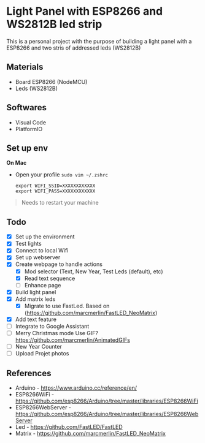 # Light Panel with ESP8266 and WS2812B led strip
This is a personal project with the purpose of building a light panel with a ESP8266 and two stris of addressed leds (WS2812B)

## Materials
- Board ESP8266 (NodeMCU)
- Leds (WS2812B)

## Softwares
- Visual Code
- PlatformIO

## Set up env

**On Mac**
- Open your profile `sudo vim ~/.zshrc`
    ```
    export WIFI_SSID=XXXXXXXXXXXX
    export WIFI_PASS=XXXXXXXXXXXX
    ```
 > Needs to restart your machine

## Todo
- [x] Set up the environment
- [x] Test lights
- [x] Connect to local Wifi
- [x] Set up webserver
- [x] Create webpage to handle actions
  - [x] Mod selector (Text, New Year, Test Leds (default), etc)
  - [x] Read text sequence
  - [ ] Enhance page
- [x] Build light panel
- [x] Add matrix leds
   - [x] Migrate to use FastLed. Based on (https://github.com/marcmerlin/FastLED_NeoMatrix)
- [x] Add text feature
- [ ] Integrate to Google Assistant
- [ ] Merry Christmas mode
    Use GIF? https://github.com/marcmerlin/AnimatedGIFs
- [ ] New Year Counter
- [ ] Upload Projet photos

## References
- Arduino - https://www.arduino.cc/reference/en/
- ESP8266WiFi - https://github.com/esp8266/Arduino/tree/master/libraries/ESP8266WiFi
- ESP8266WebServer - https://github.com/esp8266/Arduino/tree/master/libraries/ESP8266WebServer
- Led - https://github.com/FastLED/FastLED
- Matrix - https://github.com/marcmerlin/FastLED_NeoMatrix